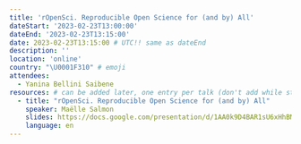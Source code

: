 ```yaml
---
title: 'rOpenSci. Reproducible Open Science for (and by) All'
dateStart: '2023-02-23T13:00:00'
dateEnd: '2023-02-23T13:15:00'
date: 2023-02-23T13:15:00 # UTC!! same as dateEnd
description: ''
location: 'online'
country: "\U0001F310" # emoji
attendees:
  - Yanina Bellini Saibene
resources: # can be added later, one entry per talk (don't add while still empty, add once there are resources)
  - title: "rOpenSci. Reproducible Open Science for (and by) All"
    speaker: Maëlle Salmon
    slides: https://docs.google.com/presentation/d/1AA0k9D4BAR1sU6xHhBMMQdvAGw05LSXhg8b0K3nq88w/edit?usp=sharing
    language: en
---
```



